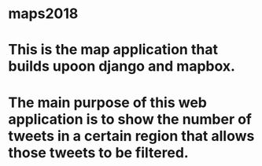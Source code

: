 # maps2018
# This is the map application that builds upoon django and mapbox.
# The main purpose of this web application is to show the number of tweets in a certain region that allows those tweets to be filtered.
